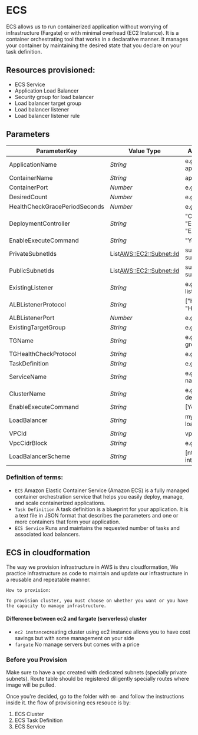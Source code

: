 # ECS

ECS allows us to run containerized application without worrying of infrastructure (Fargate) or with minimal overhead (EC2 Instance). It is a container orchestrating tool that works in a declarative manner. It manages your container by maintaining the desired state that you declare on your task definition.

## Resources provisioned:
* ECS Service
* Application Load Balancer
* Security group for load balancer
* Load balancer target group
* Load balancer listener
* Load balancer listener rule

## Parameters

|ParameterKey  | Value Type | Allowed Values  | 
|---|---|---|
| ApplicationName               |   <i>String</i>               |   e.g my-application              |
| ContainerName                 |   <i>String</i>               |   ap-southeast-1                  | 
| ContainerPort                 |   <i>Number</i>               |   e.g 80                          |
| DesiredCount                  |   <i>Number</i>               |   e.g 1                           |
| HealthCheckGracePeriodSeconds |   <i>Number</i>               |   e.g 60                          |
| DeploymentController          |   <i>String</i>               |   "CODE_DEPLOY", "ECS", "EXTERNAL"| 
| EnableExecuteCommand          |   <i>String</i>               |  "Yes", "No"                      | 
| PrivateSubnetIds              | List<AWS::EC2::Subnet::Id>    |  subnet-123, subnet-456           | 
| PublicSubnetIds               | List<AWS::EC2::Subnet::Id>    |  subnet-123, subnet-456           | 
| ExistingListener              |   <i>String</i>               |   e.g existing-alb-listener       | 
| ALBListenerProtocol           |   <i>String</i>               |   ["HTTP", "HTTPS"]               | 
| ALBListenerPort               |   <i>Number</i>               |   e.g 80                          | 
| ExistingTargetGroup           |   <i>String</i>               |   e.g existing-tg                 | 
| TGName                        |   <i>String</i>               |   e.g my-target-group             | 
| TGHealthCheckProtocol         |   <i>String</i>               |   e.g HTTP                        | 
| TaskDefinition                |   <i>String</i>               |   e.g my-httpd:2                  | 
| ServiceName                   |   <i>String</i>               |   e.g my-ecs-name                 | 
| ClusterName                   |   <i>String</i>               |   e.g ecs-develop-cluster         | 
| EnableExecuteCommand          |   <i>String</i>               |   [Yes, No]                       | 
| LoadBalancer                  |   <i>String</i>               |   my-existing-load-balancer       | 
| VPCId                         |   <i>String</i>               |   vpc-123456                      | 
| VpcCidrBlock                  |   <i>String</i>               |   e.g 10.0.0.0/16                 | 
| LoadBalancerScheme            |   <i>String</i>               |   [nternet-facing, internal ]     | 

### Definition of terms:

* `ECS` Amazon Elastic Container Service (Amazon ECS) is a fully managed container orchestration service that helps you easily deploy, manage, and scale containerized applications.
* `Task Definition` A task definition is a blueprint for your application. It is a text file in JSON format that describes the parameters and one or more containers that form your application.
* `ECS Service` Runs and maintains the requested number of tasks and associated load balancers.

## ECS in cloudformation

The way we provision infrastructure in AWS is thru cloudformation, We practice infrastructure as code to maintain and update our infrastructure in a reusable and repeatable manner.

    How to provision:

    To provision cluster, you must choose on whether you want or you have the capacity to manage infrastructure.

#### Difference between ec2 and fargate (serverless) cluster

* `ec2 instance`creating cluster using ec2 instance allows you to have cost savings but with some management on your side
* `fargate` No manage servers but comes with a price


### Before you Provision

Make sure to have a vpc created with dedicated subnets (specially private subnets). Route table should be registered diligently specially routes where image will be pulled.

Once you're decided, go to the folder with `00-` and follow the instructions inside it. the flow of provisioning ecs resouce is by:

1. ECS Cluster
2. ECS Task Definition
3. ECS Service

